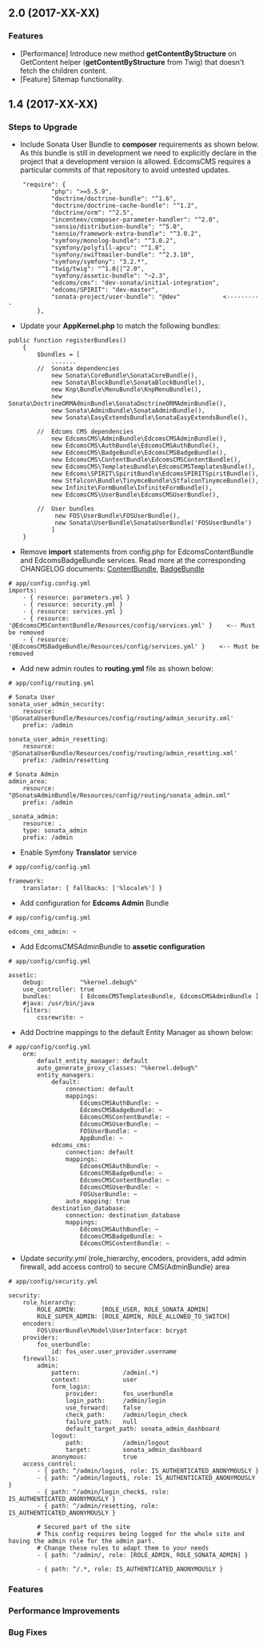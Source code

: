 ## 2.0 (2017-XX-XX)

### Features

 - [Performance] Introduce new method **getContentByStructure** on GetContent helper (**getContentByStructure** from Twig) that doesn't fetch the children content.
 - [Feature] Sitemap functionality.

## 1.4 (2017-XX-XX)

### Steps to Upgrade

- Include Sonata User Bundle to **composer** requirements as shown below. As this bundle is still in development we need to explicitly declare in the project that a development version is allowed. EdcomsCMS requires a particular commits of that repository to avoid untested updates.

```
    "require": {
            "php": ">=5.5.9",
            "doctrine/doctrine-bundle": "^1.6",
            "doctrine/doctrine-cache-bundle": "^1.2",
            "doctrine/orm": "^2.5",
            "incenteev/composer-parameter-handler": "^2.0",
            "sensio/distribution-bundle": "^5.0",
            "sensio/framework-extra-bundle": "^3.0.2",
            "symfony/monolog-bundle": "^3.0.2",
            "symfony/polyfill-apcu": "^1.0",
            "symfony/swiftmailer-bundle": "^2.3.10",
            "symfony/symfony": "3.2.*",
            "twig/twig": "^1.0||^2.0",
            "symfony/assetic-bundle": "~2.3",
            "edcoms/cms": "dev-sonata/initial-integration",
            "edcoms/SPIRIT": "dev-master",
            "sonata-project/user-bundle": "@dev"            <---------- 
        },
```

- Update your **AppKernel.php** to match the following bundles:

```
public function registerBundles()
    {
        $bundles = [
            .......
        //  Sonata dependencies
            new Sonata\CoreBundle\SonataCoreBundle(),
            new Sonata\BlockBundle\SonataBlockBundle(),
            new Knp\Bundle\MenuBundle\KnpMenuBundle(),
            new Sonata\DoctrineORMAdminBundle\SonataDoctrineORMAdminBundle(),
            new Sonata\AdminBundle\SonataAdminBundle(),
            new Sonata\EasyExtendsBundle\SonataEasyExtendsBundle(),
        
        //  Edcoms CMS dependencies
            new EdcomsCMS\AdminBundle\EdcomsCMSAdminBundle(),
            new EdcomsCMS\AuthBundle\EdcomsCMSAuthBundle(),
            new EdcomsCMS\BadgeBundle\EdcomsCMSBadgeBundle(),
            new EdcomsCMS\ContentBundle\EdcomsCMSContentBundle(),
            new EdcomsCMS\TemplatesBundle\EdcomsCMSTemplatesBundle(),
            new Edcoms\SPIRIT\SpiritBundle\EdcomsSPIRITSpiritBundle(),
            new Stfalcon\Bundle\TinymceBundle\StfalconTinymceBundle(),
            new Infinite\FormBundle\InfiniteFormBundle(),
            new EdcomsCMS\UserBundle\EdcomsCMSUserBundle(),
        
        //  User bundles
             new FOS\UserBundle\FOSUserBundle(),
             new Sonata\UserBundle\SonataUserBundle('FOSUserBundle')
            ]
    }
```

- Remove **import** statements from config.php for EdcomsContentBundle and EdcomsBadgeBundle services. Read more at the corresponding CHANGELOG documents: [ContentBundle](src/EdcomsCMS/ContentBundle/CHANGELOG.md), [BadgeBundle](src/EdcomsCMS/BadgeBundle/CHANGELOG.md)

```
# app/config.config.yml
imports:
    - { resource: parameters.yml }
    - { resource: security.yml }
    - { resource: services.yml }
    - { resource: '@EdcomsCMSContentBundle/Resources/config/services.yml' }    <-- Must be removed
    - { resource: '@EdcomsCMSBadgeBundle/Resources/config/services.yml' }    <-- Must be removed
```

- Add new admin routes to **routing.yml** file as shown below:

```
# app/config/routing.yml

# Sonata User
sonata_user_admin_security:
    resource: '@SonataUserBundle/Resources/config/routing/admin_security.xml'
    prefix: /admin

sonata_user_admin_resetting:
    resource: '@SonataUserBundle/Resources/config/routing/admin_resetting.xml'
    prefix: /admin/resetting

# Sonata Admin
admin_area:
    resource: "@SonataAdminBundle/Resources/config/routing/sonata_admin.xml"
    prefix: /admin

_sonata_admin:
    resource: .
    type: sonata_admin
    prefix: /admin

```

- Enable Symfony **Translator** service

```
# app/config/config.yml

framework:
    translator: { fallbacks: ['%locale%'] }

```

- Add configuration for **Edcoms Admin** Bundle

```
# app/config/config.yml

edcoms_cms_admin: ~

```

- Add EdcomsCMSAdminBundle to **assetic configuration**

```
# app/config/config.yml

assetic:
    debug:          "%kernel.debug%"
    use_controller: true
    bundles:        [ EdcomsCMSTemplatesBundle, EdcomsCMSAdminBundle ]
    #java: /usr/bin/java
    filters:
        cssrewrite: ~
```

- Add Doctrine mappings to the default Entity Manager as shown below:

```
# app/config/config.yml
    orm:
        default_entity_manager: default
        auto_generate_proxy_classes: "%kernel.debug%"
        entity_managers:
            default:
                connection: default
                mappings:
                    EdcomsCMSAuthBundle: ~
                    EdcomsCMSBadgeBundle: ~
                    EdcomsCMSContentBundle: ~
                    EdcomsCMSUserBundle: ~
                    FOSUserBundle: ~
                    AppBundle: ~
            edcoms_cms:
                connection: default
                mappings:
                    EdcomsCMSAuthBundle: ~
                    EdcomsCMSBadgeBundle: ~
                    EdcomsCMSContentBundle: ~
                    EdcomsCMSUserBundle: ~
                    FOSUserBundle: ~
                auto_mapping: true
            destination_database:
                connection: destination_database
                mappings:
                    EdcomsCMSAuthBundle: ~
                    EdcomsCMSBadgeBundle: ~
                    EdcomsCMSContentBundle: ~

```

- Update *security.yml* (role_hierarchy, encoders, providers, add admin firewall, add access control) to secure CMS(AdminBundle) area

```
# app/config/security.yml

security:
    role_hierarchy:
        ROLE_ADMIN:       [ROLE_USER, ROLE_SONATA_ADMIN]
        ROLE_SUPER_ADMIN: [ROLE_ADMIN, ROLE_ALLOWED_TO_SWITCH]
    encoders:
        FOS\UserBundle\Model\UserInterface: bcrypt
    providers:
        fos_userbundle:
            id: fos_user.user_provider.username
    firewalls:
        admin:
            pattern:            /admin(.*)
            context:            user
            form_login:
                provider:       fos_userbundle
                login_path:     /admin/login
                use_forward:    false
                check_path:     /admin/login_check
                failure_path:   null
                default_target_path: sonata_admin_dashboard
            logout:
                path:           /admin/logout
                target:         sonata_admin_dashboard
            anonymous:          true
    access_control:
        - { path: ^/admin/login$, role: IS_AUTHENTICATED_ANONYMOUSLY }
        - { path: ^/admin/logout$, role: IS_AUTHENTICATED_ANONYMOUSLY }
        - { path: ^/admin/login_check$, role: IS_AUTHENTICATED_ANONYMOUSLY }
        - { path: ^/admin/resetting, role: IS_AUTHENTICATED_ANONYMOUSLY }

        # Secured part of the site
        # This config requires being logged for the whole site and having the admin role for the admin part.
        # Change these rules to adapt them to your needs
        - { path: ^/admin/, role: [ROLE_ADMIN, ROLE_SONATA_ADMIN] }
        
        - { path: ^/.*, role: IS_AUTHENTICATED_ANONYMOUSLY }
```
### Features

### Performance Improvements

### Bug Fixes

